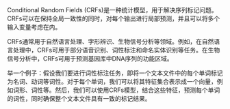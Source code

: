 Conditional Random Fields (CRFs)是一种统计模型，用于解决序列标记问题。CRFs可以在保持全局一致性的同时，对每个输出进行局部预测，并且可以将多个输入变量考虑在内。

CRFs通常用于自然语言处理、字形辨识、生物信号分析等领域。例如，在自然语言处理中，CRFs可用于部分语音识别、词性标注和命名实体识别等任务。在生物信号分析中，CRFs可用于预测基因库中DNA序列的功能区域。

举一个例子：假设我们要进行词性标注任务，即将一个文本文件中的每个单词标记为名词、动词等词性。对于每个单词，我们可以将其特征集合表示成一个向量，例如词形、词性等。然后，我们可以使用CRFs模型，结合这些特征，预测每个单词的词性，同时确保整个文本文件具有一致的标记结果。